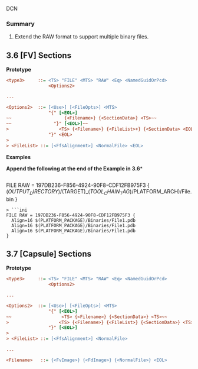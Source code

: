 DCN


### Summary

1. Extend the RAW format to support multiple binary files.


## 3.6 [FV] Sections

**Prototype**

```ini
<type3>     ::= <TS> "FILE" <MTS> "RAW" <Eq> <NamedGuidOrPcd>
                <Options2>

...

<Options2>  ::= [<Use>] [<FileOpts>] <MTS>
                "{" [<EOL>]
~~                    {<Filename>} {<SectionData>} <TS>~~
~~                "}" [<EOL>]~~
>                   <TS> {<Filename>} {<FileList>+} {<SectionData> <EOL>}
                "}" <EOL>
>
> <FileList> ::= [<FfsAlignment>] <NormalFile> <EOL>

```


**Examples**

**Append the following at the end of the Example in 3.6***

> ```ini
FILE RAW = 197DB236-F856-4924-90F8-CDF12FB975F3 {
$(OUTPUT_DIRECTORY)/$(TARGET)_$(TOOL_CHAIN_TAG)/$PLATFORM_ARCH)/File.bin
}
```
> ```ini
FILE RAW = 197DB236-F856-4924-90F8-CDF12FB975F3 {
  Align=16 $(PLATFORM_PACKAGE)/Binaries/File1.pdb
  Align=16 $(PLATFORM_PACKAGE)/Binaries/File1.pdb
  Align=16 $(PLATFORM_PACKAGE)/Binaries/File1.pdb
}
```

## 3.7 [Capsule] Sections

**Prototype**

```ini
<type3>     ::= <TS> "FILE" <MTS> "RAW" <Eq> <NamedGuidOrPcd>
                <Options2>

...

<Options2>  ::= [<Use>] [<FileOpts>] <MTS>
                "{" [<EOL>]
~~                   <TS> {<Filename>} {<SectionData>} <TS>~~
>                   <TS> {<Filename>} {<FileList>} {<SectionData>} <TS>
                "}" [<EOL>]
>
> <FileList> ::= [<FfsAlignment>] <NormalFile>

...

<Filename>   ::= {<FvImage>} {<FdImage>} {<NormalFile>} <EOL>
```